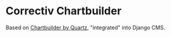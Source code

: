 # Correctiv Chartbuilder

Based on [Chartbuilder by Quartz](https://github.com/quartz/Chartbuilder/), "integrated" into Django CMS.
